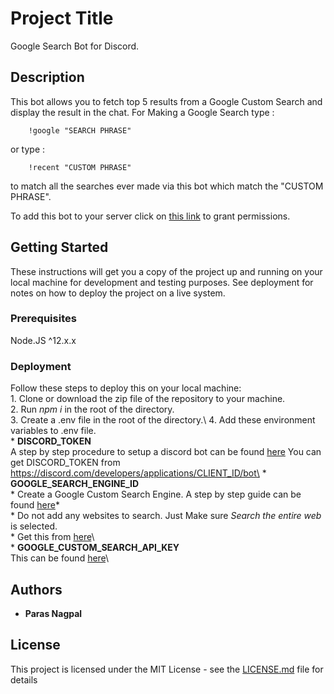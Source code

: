 # Project Title

Google Search Bot for Discord.

## Description

This bot allows you to fetch top 5 results from a Google Custom Search and display the result in the chat. For Making a Google Search type : 
```
    !google "SEARCH PHRASE"
```
or type :
```
    !recent "CUSTOM PHRASE"
```
to match all the searches ever made via this bot which match the "CUSTOM PHRASE". 

To add this bot to your server click on [this link](https://discord.com/api/oauth2/authorize?client_id=714442190088044604&permissions=8&scope=bot) to grant permissions. 

## Getting Started

These instructions will get you a copy of the project up and running on your local machine for development and testing purposes. See deployment for notes on how to deploy the project on a live system.

### Prerequisites

Node.JS ^12.x.x


### Deployment

Follow these steps to deploy this on your local machine:\
    1. Clone or download the zip file of the repository to your machine.\
    2. Run *npm i* in the root of the directory.\
    3. Create a .env file in the root of the directory.\ 
    4. Add these environment variables to .env file.\
        * **DISCORD_TOKEN** \
            A step by step procedure to setup a discord bot can be found [here](https://discord.com/developers/docs/topics/oauth2#bots)
            You can get DISCORD_TOKEN from https://discord.com/developers/applications/CLIENT_ID/bot\
        * **GOOGLE_SEARCH_ENGINE_ID**\
            * Create a Google Custom Search Engine. A step by step guide can be found [here](https://developers.google.com/custom-search/v1/introduction)*\
            * Do not add any websites to search. Just Make sure *Search the entire web* is selected.\
            * Get this from [here](https://cse.google.com/cse/all)\      
        * **GOOGLE_CUSTOM_SEARCH_API_KEY**\
            This can be found [here](https://developers.google.com/custom-search/v1/introduction)\   

## Authors

* **Paras Nagpal**

## License

This project is licensed under the MIT License - see the [LICENSE.md](LICENSE.md) file for details

